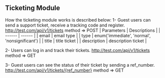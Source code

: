 ## Ticketing Module

How the ticketing module works is described below:
1- Guest users can send a support ticket, receive a tracking code and register.
http://test.com/api/v1/tickets
method => POST
| Parameters | Descriptions |
| ------ | ------ |
| email | email type | 
| type | enum('immediate', 'normal', 'nonsignificant') |
| title | title ticket |
| description | description ticket |

2- Users can log in and track their tickets.
http://test.com/api/v1/tickets
method => GET

3- Guest users can see the status of their ticket by sending a ref_number.
http://test.com/api/v1/tickets/{ref_number}
method => GET